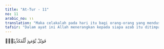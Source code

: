```yaml
---
title: "At-Tur - 11"
no: 11
arabic_no: ١١
translation: "Maka celakalah pada hari itu bagi orang-orang yang mendustakan."
tafsir: "Dalam ayat ini Allah menerangkan kepada siapa azab itu ditimpakan setelah terjadinya guncangan langit dan beterbangan gunung-gunung yaitu kepada orang-orang pendusta yang bergelimang dengan kebatilan dan selalu menolak kebenaran serta tidak ingat akan adanya hari perhitungan dan tidak pernah takut akan adanya siksaan Tuhan."
---
```

فَوَيْلٌ يَّوْمَىِٕذٍ لِّلْمُكَذِّبِيْنَۙ  